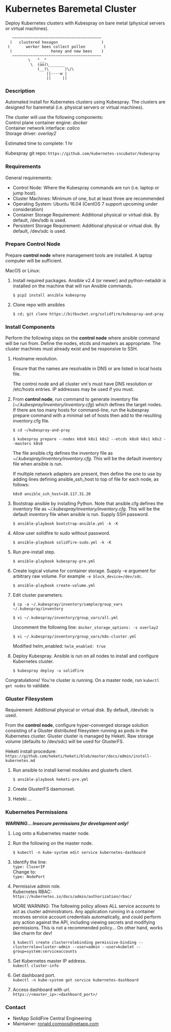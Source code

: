 # Kubernetes Baremetal Cluster #

Deploy Kubernetes clusters with Kubespray on bare metal (physical servers or virtual machines).

```
   ~~~~~~~~~~~~~~~~~~~~~~~~~~~~~~~~~~~~~~~
  (   clustered hexagon                   )
 (       worker bees collect pollen        )
  (                 honey and new bees    )
   ~~~~~~~~~~~~~~~~~~~~~~~~~~~~~~~~~~~~~~~
          \   ^__^
           \  (oo)\_______
              (__)\       )\/\
                  ||----w |
                  ||     ||
```

### Description ###

Automated install for Kubernetes clusters using Kubespray.  The clusters are designed for baremetal (i.e. physical servers or virtual machines).

The cluster will use the following components:  
Control plane container engine: *docker*  
Container network interface: *calico*  
Storage driver: *overlay2*  

Estimated time to complete: 1 hr

Kubespray git repo:  `https://github.com/kubernetes-incubator/kubespray`

### Requirements ###

General requirements:

* Control Node: Where the Kubespray commands are run (i.e. laptop or jump host).
* Cluster Machines: Minimum of one, but at least three are recommended
* Operating System: Ubuntu 16.04   (CentOS 7 support upcoming under consideration)
* Container Storage Requirement:  Additional physical or virtual disk.  By default, /dev/sdb is used.
* Persistent Storage Requirement:  Additional physical or virtual disk.  By default, /dev/sdc is used.

### Prepare Control Node ###

Prepare **control node** where management tools are installed.  A laptop computer will be sufficient.

MacOS or Linux:

1. Install required packages.  Ansible v2.4 (or newer) and python-netaddr is installed on the machine that will run Ansible commands.

    `$ pip2 install ansible kubespray`  

2. Clone repo with ansibles

    `$ cd; git clone https://bitbucket.org/solidfire/kubespray-and-pray`

### Install Components ###

Perform the following steps on the **control node** where ansible command will be run from.  Define the nodes, etcds and masters as appropriate.  The cluster machines must already exist and be responsive to SSH.

1. Hostname resolution.

    Ensure that the names are resolvable in DNS or are listed in local hosts file.

    The control node and all cluster vm's must have DNS resolution or /etc/hosts entries.  IP addresses may be used if you must.

2. From **control node**, run command to generate inventory file (*~/.kubespray/inventory/inventory.cfg*) which defines the target nodes.  If there are too many hosts for command-line, run the kubespray prepare command with a minimal set of hosts then add to the resulting inventory.cfg file.

    `$ cd ~/kubespray-and-pray`  

    `$ kubespray prepare --nodes k8s0 k8s1 k8s2 --etcds k8s0 k8s1 k8s2 --masters k8s0`  

    The file ansible.cfg defines the inventory file as *~/.kubespray/inventory/inventory.cfg*.  This will be the default inventory file when ansible is run.
    
    If multiple network adapters are present, then define the one to use by adding lines defining ansible\_ssh\_host to top of file for each node, as follows:
    
    `k8s0 ansible_ssh_host=10.117.31.20`   

3. Bootstrap ansible by installing Python.  Note that ansible.cfg defines the inventory file as *~/.kubespray/inventory/inventory.cfg*.  This will be the default inventory file when ansible is run.  Supply SSH password. 

    `$ ansible-playbook bootstrap-ansible.yml -k -K`

4. Allow user solidfire to sudo without password.

    `$ ansible-playbook solidfire-sudo.yml -k -K`

5. Run pre-install step.

    `$ ansible-playbook kubespray-pre.yml`

6. Create logical volume for container storage.  Supply -e argument for arbitrary raw volume.  For example `-e block_device=/dev/sdc`.

    `$ ansible-playbook create-volume.yml`

7. Edit cluster parameters.

    `$ cp -a ~/.kubespray/inventory/sample/group_vars ~/.kubespray/inventory`

    `$ vi ~/.kubespray/inventory/group_vars/all.yml`

    Uncomment the following line:
    `docker_storage_options: -s overlay2`  

    `$ vi ~/.kubespray/inventory/group_vars/k8s-cluster.yml`

    Modified helm_enabled:
    `helm_enabled: true`
 
8. Deploy Kubespray.  Ansible is run on all nodes to install and configure Kubernetes cluster.
 
    `$ kubespray deploy -u solidfire`
    
Congratulations!  You're cluster is running.  On a master node, run `kubectl get nodes` to validate.

### Gluster Filesystem ###

Requirement:  Additional physical or virtual disk.  By default, /dev/sdc is used.

From the **control node**, configure hyper-converged storage solution consisting of a Gluster distributed filesystem running as pods in the Kubernetes cluster.  Gluster cluster is managed by Heketi.  Raw storage volume (defaults to /dev/sdc) will be used for GlusterFS.

Heketi install procedure: `https://github.com/heketi/heketi/blob/master/docs/admin/install-kubernetes.md`

1. Run ansible to install kernel modules and glusterfs client.

    `$ ansible-playbook heketi-pre.yml`

2. Create GlusterFS daemonset.

3. Heteki ...

### Kubernetes Permissions ###

***WARNING... Insecure permissions for development only!***

1. Log onto a Kubernetes master node.

2. Run the following on the master node.  

    `$ kubectl -n kube-system edit service kubernetes-dashboard`

3. Identify the line:  
    `type: CluserIP`  
    Change to:  
    `type: NodePort`  

4. Permissive admin role.  
    Kubernetes RBAC: `https://kubernetes.io/docs/admin/authorization/rbac/`

    MORE WARNING: The following policy allows ALL service accounts to act as cluster administrators. Any application running in a container receives service account credentials automatically, and could perform any action against the API, including viewing secrets and modifying permissions. This is not a recommended policy... On other hand, works like charm for dev!

    `$ kubectl create clusterrolebinding permissive-binding --clusterrole=cluster-admin --user=admin --user=kubelet --group=system:serviceaccounts`

5. Get Kubernetes master IP address.  
    `kubectl cluster-info`

6. Get dashboard port.  
    `kubectl -n kube-system get service kubernetes-dashboard`

7. Access dashboard with url.  
    `https://<master_ip>:<dashboard_port>/`

### Contact ###

* NetApp SolidFire Central Engineering
* Maintainer:  ronald.compos@netapp.com
